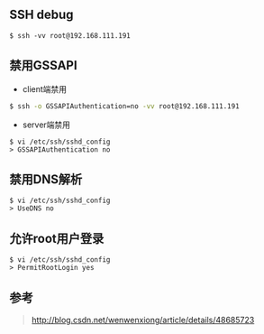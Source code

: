 ## SSH debug
```
$ ssh -vv root@192.168.111.191
```

## 禁用GSSAPI
- client端禁用
```bash
$ ssh -o GSSAPIAuthentication=no -vv root@192.168.111.191
```
- server端禁用
```
$ vi /etc/ssh/sshd_config
> GSSAPIAuthentication no
```

## 禁用DNS解析
```
$ vi /etc/ssh/sshd_config
> UseDNS no
```

## 允许root用户登录
```
$ vi /etc/ssh/sshd_config
> PermitRootLogin yes
```

## 参考
> http://blog.csdn.net/wenwenxiong/article/details/48685723
